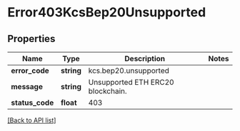 # Error403KcsBep20Unsupported

## Properties

Name | Type | Description | Notes
------------ | ------------- | ------------- | -------------
**error_code** | **string** | kcs.bep20.unsupported |
**message** | **string** | Unsupported ETH ERC20 blockchain. |
**status_code** | **float** | 403 |

[[Back to API list]](../../README.md#api-endpoints)
